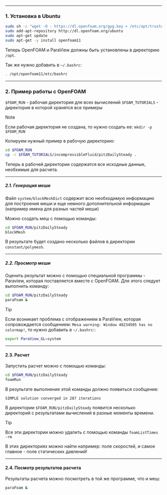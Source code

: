 ___
### 1.  Установка в Ubuntu

```bash
sudo sh -c "wget -O - https://dl.openfoam.org/gpg.key > /etc/apt/trusted.gpg.d/openfoam.asc"
sudo add-apt-repository http://dl.openfoam.org/ubuntu
sudo apt-get update
sudo apt-get -y install openfoam11
```

Теперь OpenFOAM и ParaView должны быть установлены в директорию `/opt`.

Так же нужно добавить в `~/.bashrc`:
```bash
. /opt/openfoam11/etc/bashrc
```

___
### 2. Пример работы с OpenFOAM

`$FOAM_RUN` - рабочая директория для всех вычислений
`$FOAM_TUTORIALS` - директория в которой хранятся все примеры

>[!note]
>Если рабочая директория не создана, то нужно создать ее: `mkdir -p $FOAM_RUN`

Копируем нужный пример в рабочую директорию:
```bash
cd $FOAM_RUN
cp -r $FOAM_TUTORIALS/incompressibleFluid/pitzDailySteady .
```

Теперь в рабочей директории содержатся все исходные данные, необхимые для расчета.
___
##### 2.1. Генерация меши 

Файл `system/blockMeshDict` содержит всю необходимую информацию для построения меши и еще немного дополнительной информации (например имена для разных частей меши)

Можно создать меш с помощью команды:
```bash
cd $FOAM_RUN/pitzDailySteady
blockMesh
```
В результате будет создано несколько файлов в директории `constant/polymesh`.
___
##### 2.2. Просмотр меши

Оценить результат можно с помощью специальной программы - Paraview, которая поставляется вместе с OpenFOAM. Для этого следует выполнить команду:
```bash
cd $FOAM_RUN/pitzDailySteady
paraFoam &
```

>[!tip]
> Если возникает проблема с отображением в ParaView, которая сопровождается сообщением: `Mesa warning: Window 48234505 has no colormap!`, то нужно добавить в `~/.bashrc`::
> ```bash
> export ParaView_GL=system
> ```

___
#### 2.3. Расчет

Запустить расчет можно с помощью команды:
```bash
cd $FOAM_RUN/pitzDailySteady
foamRun
```

В результате выполнения этой команды должно появиться сообщение:
```
SIMPLE solution converged in 287 iterations
```
В директории `$FOAM_RUN/pitzDailySteady` появится несколько директорий с результатами вычислений в разные моменты времени.

>[!tip]
>Все эти директории можно удалить с помощью команды `foamListTimes -rm`

В этих директориях можно найти например: поле скоростей, и самое главное - поле статических давлений!

___
#### 2.4. Посмотр результатов расчета

Результаты расчета можно посмотреть в той же программе, что и меш:
```bash
paraFoam &
```
